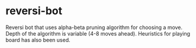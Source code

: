 # reversi-bot
Reversi bot that uses alpha-beta pruning algorithm for choosing a move. Depth of the algorithm is variable (4-8 moves ahead). Heuristics for playing board has also been used.
